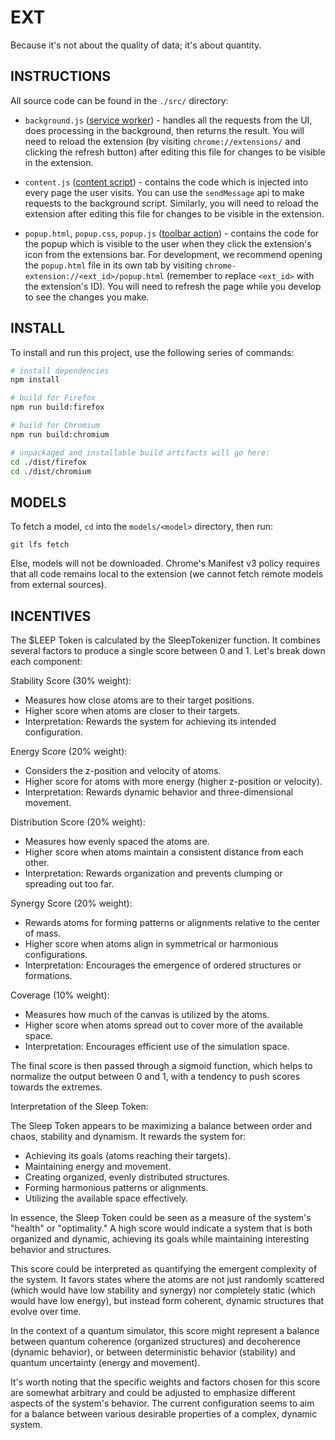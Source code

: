 # EXT

Because it's not about the quality of data; it's about quantity.

## INSTRUCTIONS

All source code can be found in the `./src/` directory:

- `background.js` ([service worker](https://developer.chrome.com/docs/extensions/mv3/service_workers/)) - handles all the requests from the UI, does processing in the background, then returns the result. You will need to reload the extension (by visiting `chrome://extensions/` and clicking the refresh button) after editing this file for changes to be visible in the extension.

- `content.js` ([content script](https://developer.chrome.com/docs/extensions/mv3/content_scripts/)) - contains the code which is injected into every page the user visits. You can use the `sendMessage` api to make requests to the background script. Similarly, you will need to reload the extension after editing this file for changes to be visible in the extension.

- `popup.html`, `popup.css`, `popup.js` ([toolbar action](https://developer.chrome.com/docs/extensions/reference/action/)) - contains the code for the popup which is visible to the user when they click the extension's icon from the extensions bar. For development, we recommend opening the `popup.html` file in its own tab by visiting `chrome-extension://<ext_id>/popup.html` (remember to replace `<ext_id>` with the extension's ID). You will need to refresh the page while you develop to see the changes you make.

## INSTALL

To install and run this project, use the following series of commands:

```sh
# install dependencies
npm install

# build for Firefox
npm run build:firefox

# build for Chromium
npm run build:chromium

# unpackaged and installable build artifacts will go here:
cd ./dist/firefox
cd ./dist/chromium
```

## MODELS

To fetch a model, `cd` into the `models/<model>` directory, then run:

```
git lfs fetch
```

Else, models will not be downloaded. Chrome's Manifest v3 policy requires that all code remains local to the extension (we cannot fetch remote models from external sources).

## INCENTIVES

The $LEEP Token is calculated by the SleepTokenizer function. It combines several factors to produce a single score between 0 and 1. Let's break down each component:

Stability Score (30% weight):

- Measures how close atoms are to their target positions.
- Higher score when atoms are closer to their targets.
- Interpretation: Rewards the system for achieving its intended configuration.

Energy Score (20% weight):

- Considers the z-position and velocity of atoms.
- Higher score for atoms with more energy (higher z-position or velocity).
- Interpretation: Rewards dynamic behavior and three-dimensional movement.

Distribution Score (20% weight):

- Measures how evenly spaced the atoms are.
- Higher score when atoms maintain a consistent distance from each other.
- Interpretation: Rewards organization and prevents clumping or spreading out too far.

Synergy Score (20% weight):

- Rewards atoms for forming patterns or alignments relative to the center of mass.
- Higher score when atoms align in symmetrical or harmonious configurations.
- Interpretation: Encourages the emergence of ordered structures or formations.

Coverage (10% weight):

- Measures how much of the canvas is utilized by the atoms.
- Higher score when atoms spread out to cover more of the available space.
- Interpretation: Encourages efficient use of the simulation space.

The final score is then passed through a sigmoid function, which helps to normalize the output between 0 and 1, with a tendency to push scores towards the extremes.

Interpretation of the Sleep Token:

The Sleep Token appears to be maximizing a balance between order and chaos, stability and dynamism. It rewards the system for:

- Achieving its goals (atoms reaching their targets).
- Maintaining energy and movement.
- Creating organized, evenly distributed structures.
- Forming harmonious patterns or alignments.
- Utilizing the available space effectively.

In essence, the Sleep Token could be seen as a measure of the system's "health" or "optimality." A high score would indicate a system that is both organized and dynamic, achieving its goals while maintaining interesting behavior and structures.

This score could be interpreted as quantifying the emergent complexity of the system. It favors states where the atoms are not just randomly scattered (which would have low stability and synergy) nor completely static (which would have low energy), but instead form coherent, dynamic structures that evolve over time.

In the context of a quantum simulator, this score might represent a balance between quantum coherence (organized structures) and decoherence (dynamic behavior), or between deterministic behavior (stability) and quantum uncertainty (energy and movement).

It's worth noting that the specific weights and factors chosen for this score are somewhat arbitrary and could be adjusted to emphasize different aspects of the system's behavior. The current configuration seems to aim for a balance between various desirable properties of a complex, dynamic system.
